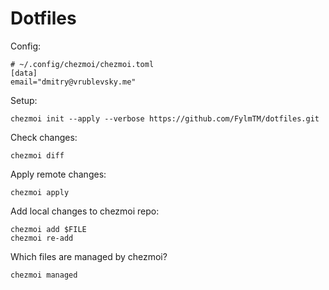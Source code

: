 # Dotfiles

Config:
```
# ~/.config/chezmoi/chezmoi.toml
[data]
email="dmitry@vrublevsky.me"
```

Setup:

```shell
chezmoi init --apply --verbose https://github.com/FylmTM/dotfiles.git
```

Check changes:

```shell
chezmoi diff
```

Apply remote changes:

```shell
chezmoi apply
```

Add local changes to chezmoi repo:

```shell
chezmoi add $FILE
chezmoi re-add
```

Which files are managed by chezmoi?

```shell
chezmoi managed
```
